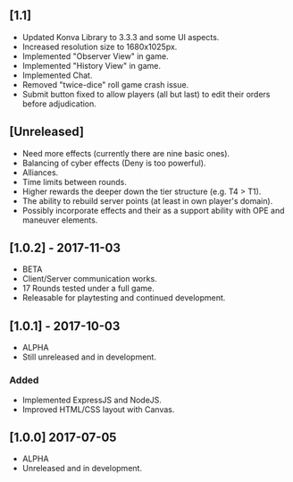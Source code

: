 ## [1.1]
- Updated Konva Library to 3.3.3 and some UI aspects.
- Increased resolution size to 1680x1025px.
- Implemented "Observer View" in game.
- Implemented "History View" in game.
- Implemented Chat.
- Removed "twice-dice" roll game crash issue.
- Submit button fixed to allow players (all but last) to edit their orders before adjudication.

## [Unreleased]
- Need more effects (currently there are nine basic ones).
- Balancing of cyber effects (Deny is too powerful).
- Alliances.
- Time limits between rounds.
- Higher rewards the deeper down the tier structure (e.g. T4 > T1).
- The ability to rebuild server points (at least in own player's domain).
- Possibly incorporate effects and their as a support ability with OPE and maneuver elements.

## [1.0.2] - 2017-11-03
- BETA
- Client/Server communication works.
- 17 Rounds tested under a full game.
- Releasable for playtesting and continued development.

## [1.0.1] - 2017-10-03
- ALPHA
- Still unreleased and in development.

### Added
- Implemented ExpressJS and NodeJS.
- Improved HTML/CSS layout with Canvas.

## [1.0.0] 2017-07-05
- ALPHA
- Unreleased and in development.
